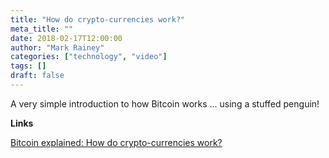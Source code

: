 ```yaml
---
title: "How do crypto-currencies work?"
meta_title: ""
date: 2018-02-17T12:00:00
author: "Mark Rainey"
categories: ["technology", "video"]
tags: []
draft: false
---
```

A very simple introduction to how Bitcoin works ... using a stuffed penguin!

__Links__

[Bitcoin explained: How do crypto-currencies work?](http://www.bbc.co.uk/news/av/technology-43026143/bitcoin-explained-how-do-crypto-currencies-work)
